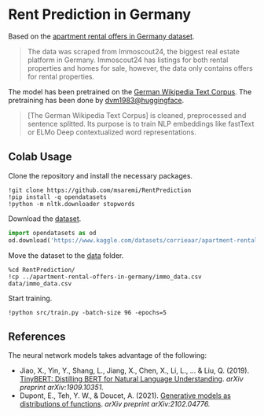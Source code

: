 # Rent Prediction in Germany

Based on the [apartment rental offers in Germany dataset](https://www.kaggle.com/datasets/corrieaar/apartment-rental-offers-in-germany/).
> The data was scraped from Immoscout24, the biggest real estate platform in Germany. Immoscout24 has listings for both rental properties and homes for sale, however, the data only contains offers for rental properties.

The model has been pretrained on the [German Wikipedia Text Corpus](https://github.com/t-systems-on-site-services-gmbh/german-wikipedia-text-corpus). The pretraining has been done by [dvm1983@huggingface](https://huggingface.co/dvm1983/).
> [The German Wikipedia Text Corpus] is cleaned, preprocessed and sentence splitted. Its purpose is to train NLP embeddings like fastText or ELMo Deep contextualized word representations.

## Colab Usage

Clone the repository and install the necessary packages.

```shell
!git clone https://github.com/msaremi/RentPrediction
!pip install -q opendatasets
!python -m nltk.downloader stopwords
```

Download the [dataset](https://www.kaggle.com/datasets/corrieaar/apartment-rental-offers-in-germany/).

```python
import opendatasets as od
od.download('https://www.kaggle.com/datasets/corrieaar/apartment-rental-offers-in-germany/')
```
Move the dataset to the [data](data) folder.

```shell
%cd RentPrediction/
!cp ../apartment-rental-offers-in-germany/immo_data.csv data/immo_data.csv
```

Start training.

```shell
!python src/train.py -batch-size 96 -epochs=5
```

## References

The neural network models takes advantage of the following:
* Jiao, X., Yin, Y., Shang, L., Jiang, X., Chen, X., Li, L., ... & Liu, Q. (2019). [TinyBERT: Distilling BERT for Natural Language Understanding](https://arxiv.org/abs/1909.10351). _arXiv preprint arXiv:1909.10351._
* Dupont, E., Teh, Y. W., & Doucet, A. (2021). [Generative models as distributions of functions](https://arxiv.org/abs/2102.04776). _arXiv preprint arXiv:2102.04776._